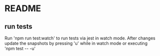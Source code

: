 # README

## run tests

Run 'npm run test:watch' to run tests via jest in watch mode.
After changes update the snapshots by pressing 'u' while in watch mode or executing 'npm test -- -u'

